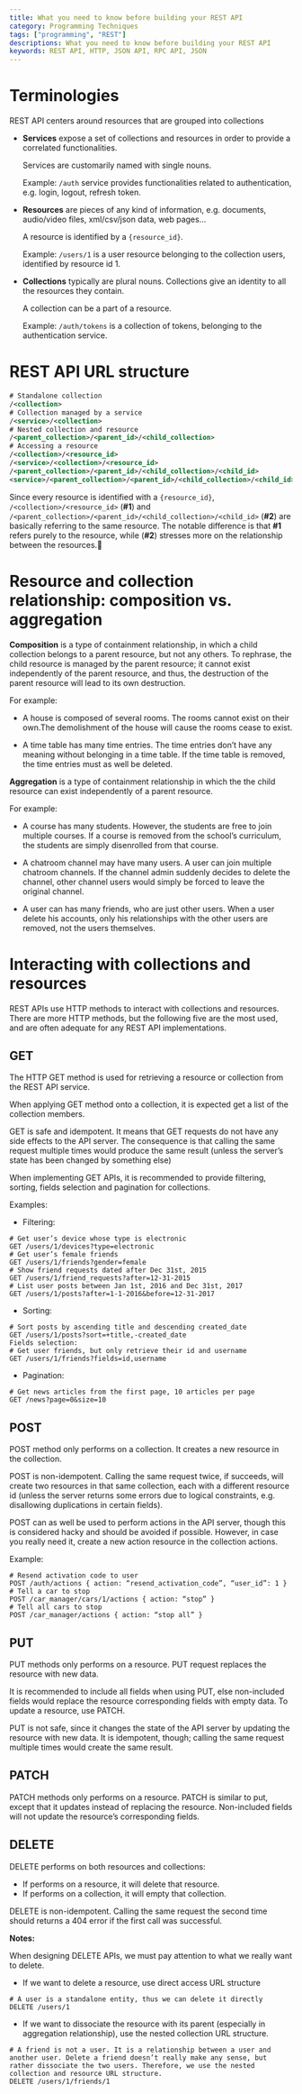 ```yaml
---
title: What you need to know before building your REST API
category: Programming Techniques
tags: ["programming", "REST"]
descriptions: What you need to know before building your REST API
keywords: REST API, HTTP, JSON API, RPC API, JSON
---
```


# Terminologies

REST API centers around resources that are grouped into collections

+ **Services** expose a set of collections and resources in order to provide a correlated functionalities.

    Services are customarily named with single nouns.

    Example: `/auth` service provides functionalities related to authentication, e.g. login, logout, refresh token.

+ **Resources** are pieces of any kind of information, e.g. documents, audio/video files, xml/csv/json data, web pages…

    A resource is identified by a `{resource_id}`.

    Example: `/users/1` is a user resource belonging to the collection users, identified by resource id 1.

+ **Collections** typically are plural nouns. Collections give an identity to all the resources they contain.

    A collection can be a part of a resource.

    Example: `/auth/tokens` is a collection of tokens, belonging to the authentication service.

# REST API URL structure

```xml
# Standalone collection
/<collection>
# Collection managed by a service
/<service>/<collection>
# Nested collection and resource
/<parent_collection>/<parent_id>/<child_collection>
# Accessing a resource
/<collection>/<resource_id>
/<service>/<collection>/<resource_id>
/<parent_collection>/<parent_id>/<child_collection>/<child_id>
<service>/<parent_collection>/<parent_id>/<child_collection>/<child_id>
```

Since every resource is identified with a `{resource_id}`, `/<collection>/<resource_id>` (**#1**) and `/<parent_collection>/<parent_id>/<child_collection>/<child_id>` (**#2**) are basically referring to the same resource. The notable difference is that  **#1** refers purely to the resource, while  (**#2**) stresses more on the relationship between the resources.

# Resource and collection relationship: composition vs. aggregation

**Composition** is a type of containment relationship, in which a child collection belongs to a parent resource, but not any others. To rephrase, the child resource is managed by the parent resource; it cannot exist independently of the parent resource, and thus, the destruction of the parent resource will lead to its own destruction.

For example:

+ A house is composed of several rooms. The rooms cannot exist on their own.The demolishment of the house will cause the rooms cease to exist.

+ A time table has many time entries. The time entries don’t have any meaning without belonging in a time table. If the time table is removed, the time entries must as well be deleted.

**Aggregation** is a type of containment relationship in which the the child resource can exist independently of a parent resource.

For example:

+ A course has many students. However, the students are free to join multiple courses. If a course is removed from the school’s curriculum, the students are simply disenrolled from that course.

+ A chatroom channel may have many users. A user can join multiple chatroom channels. If the channel admin suddenly decides to delete the channel, other channel users would simply be forced to leave the original channel.

+ A user can has many friends, who are just other users. When a user delete his accounts, only his relationships with the other users are removed, not the users themselves.

# Interacting with collections and resources

REST APIs use HTTP methods to interact with collections and resources. There are more HTTP methods, but the following five are the most used, and are often adequate for any REST API implementations.

## GET

The HTTP GET method is used for retrieving a resource or collection from the REST API service.

When applying GET method onto a collection, it is expected get a list of the collection members.

GET is safe and idempotent. It means that GET requests do not have any side effects to the API server. The consequence is that calling the same request multiple times would produce the same result (unless the server’s state has been changed by something else)

When implementing GET APIs, it is recommended to provide filtering, sorting, fields selection and pagination for collections.

Examples:

+ Filtering:
```
# Get user’s device whose type is electronic
GET /users/1/devices?type=electronic
# Get user’s female friends
GET /users/1/friends?gender=female
# Show friend requests dated after Dec 31st, 2015
GET /users/1/friend_requests?after=12-31-2015
# List user posts between Jan 1st, 2016 and Dec 31st, 2017
GET /users/1/posts?after=1-1-2016&before=12-31-2017
```

+ Sorting:
```
# Sort posts by ascending title and descending created_date
GET /users/1/posts?sort=+title,-created_date
Fields selection:
# Get user friends, but only retrieve their id and username
GET /users/1/friends?fields=id,username
```

+ Pagination:
```
# Get news articles from the first page, 10 articles per page
GET /news?page=0&size=10
```

## POST

POST method only performs on a collection. It creates a new resource in the collection.

POST is non-idempotent. Calling the same request twice, if succeeds, will create two resources in that same collection, each with a different resource id (unless the server returns some errors due to logical constraints, e.g. disallowing duplications in certain fields).

POST can as well be used to perform actions in the API server, though this is considered hacky and should be avoided if possible. However, in case you really need it, create a new action resource in the collection actions.

Example:

```
# Resend activation code to user
POST /auth/actions { action: “resend_activation_code”, “user_id”: 1 }
# Tell a car to stop
POST /car_manager/cars/1/actions { action: “stop” }
# Tell all cars to stop
POST /car_manager/actions { action: “stop all” }
```

## PUT

PUT methods only performs on a resource. PUT request replaces the resource with new data.

It is recommended to include all fields when using PUT, else non-included fields would replace the resource corresponding fields with empty data. To update a resource, use PATCH.

PUT is not safe, since it changes the state of the API server by updating the resource with new data. It is idempotent, though; calling the same request multiple times would create the same result.


## PATCH

PATCH methods only performs on a resource. PATCH is similar to put, except that it updates instead of replacing the resource. Non-included fields will not update the resource’s corresponding fields.

## DELETE

DELETE performs on both resources and collections:

+ If performs on a resource, it will delete that resource.
+ If performs on a collection, it will empty that collection.

DELETE is non-idempotent. Calling the same request the second time should returns a 404 error if the first call was successful.

**Notes:**

When designing DELETE APIs, we must pay attention to what we really want to delete.

+ If we want to delete a resource, use direct access URL structure
```
# A user is a standalone entity, thus we can delete it directly
DELETE /users/1
```

+ If we want to dissociate the resource with its parent (especially in aggregation relationship), use the nested collection URL structure.
```
# A friend is not a user. It is a relationship between a user and another user. Delete a friend doesn’t really make any sense, but rather dissociate the two users. Therefore, we use the nested collection and resource URL structure.
DELETE /users/1/friends/1
```